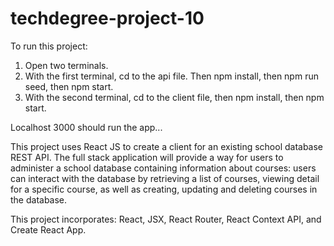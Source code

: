 # techdegree-project-10
To run this project:
1. Open two terminals.
2. With the first terminal, cd to the api file. Then npm install, then npm run seed, then npm start.
3. With the second terminal, cd to the client file, then npm install, then npm start.

Localhost 3000 should run the app...


This project uses React JS to create a client for an existing school database REST API. The full stack application will provide a way for users to administer a school database containing information about courses: users can interact with the database by retrieving a list of courses, viewing detail for a specific course, as well as creating, updating and deleting courses in the database.

This project incorporates: React, JSX, React Router, React Context API, and Create React App.
